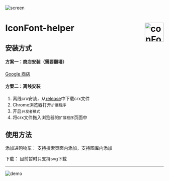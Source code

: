 ![screen](https://github.com/dawangraoming/iconfont-helper-chrome-extension/blob/master/assets/screen.gif?raw=true)

# <img src="https://github.com/dawangraoming/iconfont-helper-chrome-extension/blob/master/assets/logo.png?raw=true" width="60px" align="right" alt="conFont-helper icon"> IconFont-helper


## 安装方式
#### 方案一：商店安装（需要翻墙）
[Google 商店](https://chrome.google.com/webstore/detail/naogknojdhkjjkbcjndmpkoleijgabdj)

#### 方案二：离线安装
1. 离线crx安装，从[release](https://github.com/dawangraoming/iconfont-helper-chrome-extension/releases/)中下载crx文件
2. Chrome浏览器打开`扩展程序`
3. 开启`开发者模式`
4. 将crx文件拖入浏览器的`扩展程序`页面中

## 使用方法
添加进购物车：
支持搜索页面内添加，支持图库内添加

下载：
目前暂时只支持svg下载

----

![demo](https://github.com/dawangraoming/iconfont-helper-chrome-extension/blob/master/assets/demo.gif?raw=true)


